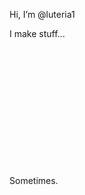 Hi, I’m @luteria1

I make stuff...
<br /><br /><br /><br /><br /><br /><br /><br /><br /><br /><br /><br /><br />


Sometimes.

<!---
luteria1/luteria1 is a ✨ special ✨ repository because its `README.md` (this file) appears on your GitHub profile.
You can click the Preview link to take a look at your changes.
--->
